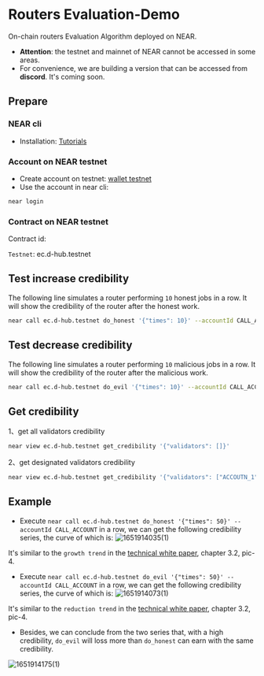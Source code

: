 # Routers Evaluation-Demo
On-chain routers Evaluation Algorithm deployed on NEAR.

* **Attention**: the testnet and mainnet of NEAR cannot be accessed in some areas.
* For convenience, we are building a version that can be accessed from **discord**. It's coming soon.  

## Prepare
### NEAR cli

* Installation: [Tutorials](https://docs.near.org/docs/tools/near-cli#installation)

### Account on NEAR testnet

* Create account on testnet: [wallet testnet](https://wallet.testnet.near.org/)
* Use the account in near cli:
```sh
near login 
```

### Contract on NEAR testnet

Contract id:

`Testnet`: ec.d-hub.testnet

## Test increase credibility
The following line simulates a router performing `10` honest jobs in a row. It will show the credibility of the router after the honest work. 
```sh
near call ec.d-hub.testnet do_honest '{"times": 10}' --accountId CALL_ACCOUNT
```

## Test decrease credibility
The following line simulates a router performing `10` malicious jobs in a row. It will show the credibility of the router after the malicious work.
```sh
near call ec.d-hub.testnet do_evil '{"times": 10}' --accountId CALL_ACCOUNT
```

## Get credibility

1、get all validators credibility

```sh
near view ec.d-hub.testnet get_credibility '{"validators": []}'
```

2、get designated validators credibility

```sh
near view ec.d-hub.testnet get_credibility '{"validators": ["ACCOUTN_1", "ACCOUNT_2"]}'
```

## Example
* Execute `near call ec.d-hub.testnet do_honest '{"times": 50}' --accountId CALL_ACCOUNT` in a row, we can get the following credibility series, the curve of which is:
![1651914035(1)](https://user-images.githubusercontent.com/83746881/167247276-a2b82eaa-8010-401b-8e27-538781016c33.png)

It's similar to the `growth trend` in the [technical white paper](https://github.com/dantenetwork/Pitch-Deck/blob/main/Dante%20Network%EF%BC%9AThe%20_Internet%20protocol%20stack_%20of%20Web3.pdf), chapter 3.2, pic-4.

* Execute `near call ec.d-hub.testnet do_evil '{"times": 50}' --accountId CALL_ACCOUNT` in a row, we can get the following credibility series, the curve of which is:
![1651914073(1)](https://user-images.githubusercontent.com/83746881/167247295-434c95f5-d421-48ec-8127-de9406f2dab1.png)

It's similar to the `reduction trend` in the [technical white paper](https://github.com/dantenetwork/Pitch-Deck/blob/main/Dante%20Network%EF%BC%9AThe%20_Internet%20protocol%20stack_%20of%20Web3.pdf), chapter 3.2, pic-4.

* Besides, we can conclude from the two series that, with a high credibility, `do_evil` will loss more than `do_honest` can earn with the same credibility.

![1651914175(1)](https://user-images.githubusercontent.com/83746881/167247352-56a77ac4-2948-47d0-b1f4-f8ccbdab7a3f.png)
